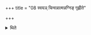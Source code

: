 +++
title = "08 स्वयञ् चिन्वन्नात्मन्नग्निङ् गृह्णीते"

+++

<details><summary>थिते</summary>

स्वयं चिन्वन्नात्मन्नग्निं गृह्णीते न स्वयञ्चित्याभिमृशति ८
</details>
